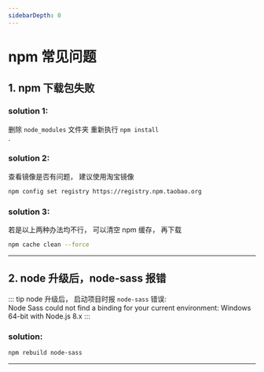```yaml
---
sidebarDepth: 0
---
```


# npm 常见问题

## 1. npm 下载包失败

### solution 1:

删除 <code>node_modules</code> 文件夹 重新执行 <code>npm install </code>.

### solution 2:

查看镜像是否有问题， 建议使用淘宝镜像

```bash
npm config set registry https://registry.npm.taobao.org
```

### solution 3:

若是以上两种办法均不行， 可以清空 npm 缓存， 再下载

```bash
npm cache clean --force
```

---

## 2. node 升级后，node-sass 报错

::: tip
node 升级后， 启动项目时报 <code>node-sass</code> 错误:  
Node Sass could not find a binding for your current environment: Windows 64-bit with Node.js 8.x
:::

### solution:

```bash
npm rebuild node-sass
```

---
